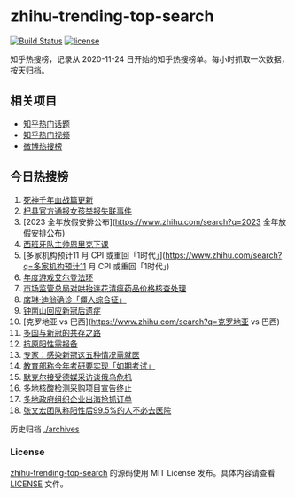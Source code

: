 # zhihu-trending-top-search

[![Build Status](https://github.com/justjavac/zhihu-trending-top-search/workflows/ci/badge.svg?branch=main)](https://github.com/justjavac/zhihu-trending-top-search/actions)
[![license](https://img.shields.io/github/license/justjavac/zhihu-trending-top-search)](https://github.com/justjavac/zhihu-trending-top-search/blob/main/LICENSE)

知乎热搜榜，记录从 2020-11-24 日开始的知乎热搜榜单。每小时抓取一次数据，按天[归档](./archives)。

## 相关项目

- [知乎热门话题](https://github.com/justjavac/zhihu-trending-hot-questions)
- [知乎热门视频](https://github.com/justjavac/zhihu-trending-hot-video)
- [微博热搜榜](https://github.com/justjavac/weibo-trending-hot-search)

## 今日热搜榜

<!-- BEGIN -->
<!-- 最后更新时间 Fri Dec 09 2022 20:09:45 GMT+0800 (China Standard Time) -->

1. [死神千年血战篇更新](https://www.zhihu.com/search?q=死神千年血战篇更新)
1. [杞县官方通报女孩举报失联事件](https://www.zhihu.com/search?q=杞县官方通报女孩举报失联事件)
1. [2023 全年放假安排公布](https://www.zhihu.com/search?q=2023 全年放假安排公布)
1. [西班牙队主帅恩里克下课](https://www.zhihu.com/search?q=西班牙队主帅恩里克下课)
1. [多家机构预计11 月 CPI 或重回「1时代」](https://www.zhihu.com/search?q=多家机构预计11 月 CPI
   或重回「1时代」)
1. [年度游戏艾尔登法环](https://www.zhihu.com/search?q=年度游戏艾尔登法环)
1. [市场监管总局对哄抬连花清瘟药品价格核查处理](https://www.zhihu.com/search?q=市场监管总局对哄抬连花清瘟药品价格核查处理)
1. [席琳·迪翁确诊「僵人综合征」](https://www.zhihu.com/search?q=席琳·迪翁确诊「僵人综合征」)
1. [钟南山回应新冠后遗症](https://www.zhihu.com/search?q=钟南山回应新冠后遗症)
1. [克罗地亚 vs 巴西](https://www.zhihu.com/search?q=克罗地亚 vs 巴西)
1. [多国与新冠的共存之路](https://www.zhihu.com/search?q=多国与新冠的共存之路)
1. [抗原阳性需报备](https://www.zhihu.com/search?q=抗原阳性需报备)
1. [专家：感染新冠这五种情况需就医](https://www.zhihu.com/search?q=专家：感染新冠这五种情况需就医)
1. [教育部称今年考研要实现「如期考试」](https://www.zhihu.com/search?q=教育部称今年考研要实现「如期考试」)
1. [默克尔接受德媒采访谈俄乌危机](https://www.zhihu.com/search?q=默克尔接受德媒采访谈俄乌危机)
1. [多地核酸检测采购项目宣告终止](https://www.zhihu.com/search?q=多地核酸检测采购项目宣告终止)
1. [多地政府组织企业出海抢抓订单](https://www.zhihu.com/search?q=多地政府组织企业出海抢抓订单)
1. [张文宏团队称阳性后99.5%的人不必去医院](https://www.zhihu.com/search?q=张文宏团队称阳性后99.5%的人不必去医院)

<!-- END -->

历史归档 [./archives](./archives)

### License

[zhihu-trending-top-search](https://github.com/justjavac/zhihu-trending-top-search)
的源码使用 MIT License 发布。具体内容请查看 [LICENSE](./LICENSE) 文件。
